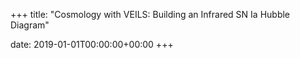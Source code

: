 +++
title: "Cosmology with VEILS: Building an Infrared SN Ia Hubble Diagram"

date: 2019-01-01T00:00:00+00:00
+++

